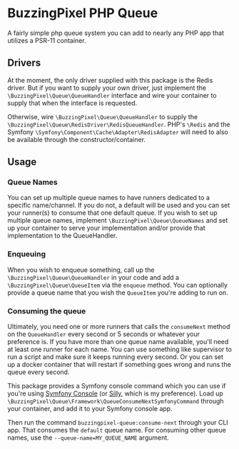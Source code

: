 # BuzzingPixel PHP Queue

A fairly simple php queue system you can add to nearly any PHP app that utilizes a PSR-11 container.

## Drivers

At the moment, the only driver supplied with this package is the Redis driver. But if you want to supply your own driver, just implement the `\BuzzingPixel\Queue\QueueHandler` interface and wire your container to supply that when the interface is requested.

Otherwise, wire `\BuzzingPixel\Queue\QueueHandler` to supply the `\BuzzingPixel\Queue\RedisDriver\RedisQueueHandler`. PHP's `\Redis` and the Symfony `\Symfony\Component\Cache\Adapter\RedisAdapter` will need to also be available through the constructor/container.

## Usage

### Queue Names

You can set up multiple queue names to have runners dedicated to a specific name/channel. If you do not, a default will be used and you can set your runner(s) to consume that one default queue. If you wish to set up multiple queue names, implement `\BuzzingPixel\Queue\QueueNames` and set up your container to serve your implementation and/or provide that implementation to the QueueHandler.

### Enqueuing

When you wish to enqueue something, call up the `\BuzzingPixel\Queue\QueueHandler` in your code and add a `\BuzzingPixel\Queue\QueueItem` via the `enqueue` method. You can optionally provide a queue name that you wish the `QueueItem` you're adding to run on.

### Consuming the queue

Ultimately, you need one or more runners that calls the `consumeNext` method on the `QueueHandler` every second or 5 seconds or whatever your preference is. If you have more than one queue name available, you'll need at least one runner for each name. You can use something like supervisor to run a script and make sure it keeps running every second. Or you can set up a docker container that will restart if something goes wrong and runs the queue every second.

This package provides a Symfony console command which you can use if you're using [Symfony Console](https://symfony.com/doc/current/components/console.html) (or [Silly](https://github.com/mnapoli/silly), which is my preference). Load up `\BuzzingPixel\Queue\Framework\QueueConsumeNextSymfonyCommand` through your container, and add it to your Symfony console app.

Then run the command `buzzingpixel-queue:consume-next` through your CLI app. That consumes the `default` queue name. For consuming other queue names, use the `--queue-name=MY_QUEUE_NAME` argument.
